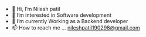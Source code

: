- 👋 Hi, I’m Nilesh patil
- 👀 I’m interested in Software development
- 🌱 I’m currently Working as a Backend developer
- 📫 How to reach me ... nileshpatil190298@gmail.com

<!---
nileshpatil8888/nileshpatil8888 is a ✨ special ✨ repository because its `README.md` (this file) appears on your GitHub profile.
You can click the Preview link to take a look at your changes.
--->
